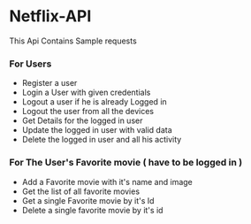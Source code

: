 # Netflix-API
This Api Contains Sample requests

### For Users

* Register a user
* Login a User with given credentials
* Logout a user if he is already Logged in
* Logout the user from all the devices 
* Get Details for the logged in user
* Update the logged in user with valid data
* Delete the logged in user and all his activity

### For The User's Favorite movie ( have to be logged in )

* Add a Favorite movie with it's name and image
* Get the list of all favorite movies
* Get a single Favorite movie by it's Id
* Delete a single favorite movie by it's id
